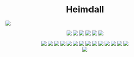 <h1 align="center">Heimdall</h1> 

<img src="https://komarev.com/ghpvc/?username=ichbinheimdall&label=Profile%20views&color=0e75b6&style=flat" align="center" class="center"></img>


<p align="center">
   <a href="https://discord.heimdalls.space" target"blank_"><img src="https://img.shields.io/badge/discord%20-111111.svg?&style=for-the-badge&logo=discord&logoColor=white"></a>
   <a href="https://spotify.heimdalls.space" target"blank_"><img src="https://img.shields.io/badge/Spotify%20-111111.svg?&style=for-the-badge&logo=spotify&logoColor=white"></a>
   <a href="https://youtube.heimdalls.space" target"blank_"><img src="https://img.shields.io/badge/youtube%20-111111.svg?&style=for-the-badge&logo=youtube&logoColor=white"></a>
   <a href="https://instagram.heimdalls.space" target"blank_"><img src="https://img.shields.io/badge/INSTAGRAM%20-111111.svg?&style=for-the-badge&logo=instagram&logoColor=white"></a>
   <a href="https://github.heimdalls.space" target"blank_"><img src="https://img.shields.io/badge/GitHub%20-111111.svg?&style=for-the-badge&logo=github&logoColor=white"></a>
   <a href="https://twitter.heimdalls.space" target"blank_"><img src="https://img.shields.io/badge/Twitter%20-111111.svg?&style=for-the-badge&logo=twitter&logoColor=white"></a>
</p>

<div align="center">
<img src="https://img.shields.io/badge/html%20-%23323330.svg?&style=for-the-badge&logo=html5&logoColor=%23F7DF1E"/> 
<img src="https://img.shields.io/badge/css%20-%23323330.svg?&style=for-the-badge&logo=css3&logoColor=%23F7DF1E"/>
<img src="https://img.shields.io/badge/javascript%20-%23323330.svg?&style=for-the-badge&logo=javascript&logoColor=%23F7DF1E"/>
<img src="https://img.shields.io/badge/react%20-%23323330.svg?&style=for-the-badge&logo=react&logoColor=%23F7DF1E"/>
<img src="https://img.shields.io/badge/vue.js%20-%23323330.svg?&style=for-the-badge&logo=vue.js&logoColor=%23F7DF1E"/>
<img src="https://img.shields.io/badge/angular%20-%23323330.svg?&style=for-the-badge&logo=angular&logoColor=%23F7DF1E"/>
<img src="https://img.shields.io/badge/webpack%20-%23323330.svg?&style=for-the-badge&logo=webpack&logoColor=%23F7DF1E"/>
<img src="https://img.shields.io/badge/bootstrap%20-%23323330.svg?&style=for-the-badge&logo=bootstrap&logoColor=%23F7DF1E"/>

<img src="https://img.shields.io/badge/php%20-%23323330.svg?&style=for-the-badge&logo=php&logoColor=%23F7DF1E"/>
<img src="https://img.shields.io/badge/node.js%20-%23323330.svg?&style=for-the-badge&logo=node.js&logoColor=%23F7DF1E"/>
<img src="https://img.shields.io/badge/ruby%20-%23323330.svg?&style=for-the-badge&logo=ruby&logoColor=%23F7DF1E"/>
<img src="https://img.shields.io/badge/java%20-%23323330.svg?&style=for-the-badge&logo=java&logoColor=%23F7DF1E"/>
<img src="https://img.shields.io/badge/aspnet%20-%23323330.svg?&style=for-the-badge&logo=asp.net&logoColor=%23F7DF1E"/>
<img src="https://img.shields.io/badge/redis%20-%23323330.svg?&style=for-the-badge&logo=redis&logoColor=%23F7DF1E"/>
</div>

<div align="center">
   <a href="https://discord.com/users/387675598044135436" target="_blank">
      <img src="https://lanyard-profile-readme.vercel.app/api/697494349856112702?bg=111111">
   </a>
</div>
